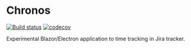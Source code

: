 # Chronos
[![Build status](https://ci.appveyor.com/api/projects/status/f6lbv2ivgibvqqxx/branch/master?svg=true)](https://ci.appveyor.com/project/Orwel/chronos/branch/master)
[![codecov](https://codecov.io/gh/Orwel/Chronos/branch/master/graph/badge.svg)](https://codecov.io/gh/Orwel/Chronos)

Experimental Blazor/Electron application to time tracking in Jira tracker.

